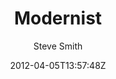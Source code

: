 ---
title: "Modernist"
github: https://github.com/orderedlist/modernist
demo: http://orderedlist.com/modernist/
author: Steve Smith
ssg:
  - Jekyll
cms:
  - No Cms
date: 2012-04-05T13:57:48Z
github_branch: master
---